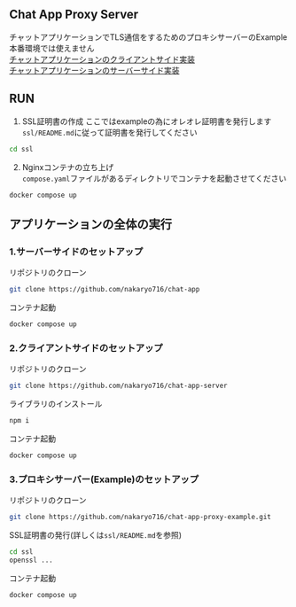 ## Chat App Proxy Server
チャットアプリケーションでTLS通信をするためのプロキシサーバーのExample  
本番環境では使えません  
[チャットアプリケーションのクライアントサイド実装](https://github.com/nakaryo716/chat-app)  
[チャットアプリケーションのサーバーサイド実装](https://github.com/nakaryo716/chat-app-server)  
## RUN
1. SSL証明書の作成
ここではexampleの為にオレオレ証明書を発行します  
```ssl/README.md```に従って証明書を発行してください  
```bash
cd ssl
```
2. Nginxコンテナの立ち上げ  
```compose.yaml```ファイルがあるディレクトリでコンテナを起動させてください  
```
docker compose up
```
## アプリケーションの全体の実行
### 1.サーバーサイドのセットアップ
リポジトリのクローン
```bash
git clone https://github.com/nakaryo716/chat-app
```
コンテナ起動
```
docker compose up
```
### 2.クライアントサイドのセットアップ
リポジトリのクローン
```bash
git clone https://github.com/nakaryo716/chat-app-server
```
ライブラリのインストール
```bash
npm i
```
コンテナ起動
```
docker compose up
```
### 3.プロキシサーバー(Example)のセットアップ
リポジトリのクローン
```bash
git clone https://github.com/nakaryo716/chat-app-proxy-example.git
```
SSL証明書の発行(詳しくは```ssl/README.md```を参照)
```bash
cd ssl
openssl ...
```
コンテナ起動
```bash
docker compose up
```
